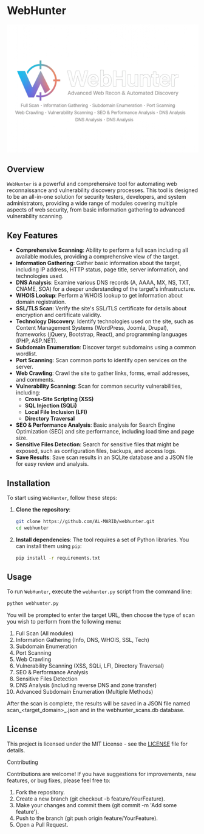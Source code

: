 # WebHunter
![WebHunter](file_00000000f24c624390b83fee6b6160ae.png)
## Overview

`WebHunter` is a powerful and comprehensive tool for automating web reconnaissance and vulnerability discovery processes. This tool is designed to be an all-in-one solution for security testers, developers, and system administrators, providing a wide range of modules covering multiple aspects of web security, from basic information gathering to advanced vulnerability scanning.

## Key Features

*   **Comprehensive Scanning**: Ability to perform a full scan including all available modules, providing a comprehensive view of the target.
*   **Information Gathering**: Gather basic information about the target, including IP address, HTTP status, page title, server information, and technologies used.
*   **DNS Analysis**: Examine various DNS records (A, AAAA, MX, NS, TXT, CNAME, SOA) for a deeper understanding of the target's infrastructure.
*   **WHOIS Lookup**: Perform a WHOIS lookup to get information about domain registration.
*   **SSL/TLS Scan**: Verify the site's SSL/TLS certificate for details about encryption and certificate validity.
*   **Technology Discovery**: Identify technologies used on the site, such as Content Management Systems (WordPress, Joomla, Drupal), frameworks (jQuery, Bootstrap, React), and programming languages (PHP, ASP.NET).
*   **Subdomain Enumeration**: Discover target subdomains using a common wordlist.
*   **Port Scanning**: Scan common ports to identify open services on the server.
*   **Web Crawling**: Crawl the site to gather links, forms, email addresses, and comments.
*   **Vulnerability Scanning**: Scan for common security vulnerabilities, including:
    *   **Cross-Site Scripting (XSS)**
    *   **SQL Injection (SQLi)**
    *   **Local File Inclusion (LFI)**
    *   **Directory Traversal**
*   **SEO & Performance Analysis**: Basic analysis for Search Engine Optimization (SEO) and site performance, including load time and page size.
*   **Sensitive Files Detection**: Search for sensitive files that might be exposed, such as configuration files, backups, and access logs.
*   **Save Results**: Save scan results in an SQLite database and a JSON file for easy review and analysis.

## Installation

To start using `WebHunter`, follow these steps:

1.  **Clone the repository**:
    ```bash
    git clone https://github.com/AL-MARID/webhunter.git
    cd webhunter
    ```

2.  **Install dependencies**:
    The tool requires a set of Python libraries. You can install them using `pip`:
    ```bash
    pip install -r requirements.txt
    ```

## Usage

To run `WebHunter`, execute the `webhunter.py` script from the command line:

```bash
python webhunter.py
```

You will be prompted to enter the target URL, then choose the type of scan you wish to perform from the following menu:

1. Full Scan (All modules)
2. Information Gathering (Info, DNS, WHOIS, SSL, Tech)
3. Subdomain Enumeration
4. Port Scanning
5. Web Crawling
6. Vulnerability Scanning (XSS, SQLi, LFI, Directory Traversal)
7. SEO & Performance Analysis
8. Sensitive Files Detection
9. DNS Analysis (including reverse DNS and zone transfer)
10. Advanced Subdomain Enumeration (Multiple Methods)

After the scan is complete, the results will be saved in a JSON file named scan_<target_domain>_<timestamp>.json and in the webhunter_scans.db database.

## License

This project is licensed under the MIT License - see the [LICENSE](LICENSE) file for details.

Contributing

Contributions are welcome! If you have suggestions for improvements, new features, or bug fixes, please feel free to:

1. Fork the repository.
2. Create a new branch (git checkout -b feature/YourFeature).
3. Make your changes and commit them (git commit -m 'Add some feature').
4. Push to the branch (git push origin feature/YourFeature).
5. Open a Pull Request.
